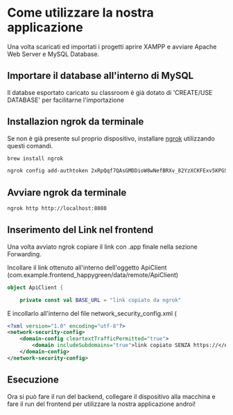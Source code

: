 # Come utilizzare la nostra applicazione

Una volta scaricati ed importati i progetti aprire XAMPP e avviare Apache Web Server e MySQL Database.

## Importare il database all'interno di MySQL
Il databse esportato caricato su classroom è già dotato di 'CREATE/USE DATABASE' per facilitarne l'importazione

## Installazion ngrok da terminale

Se non è già presente sul proprio dispositivo, installare [ngrok](https://ngrok.com/) utilizzando questi comandi.

```bash
brew install ngrok
```
```bash
ngrok config add-authtoken 2xRpQqf7QAsGMDDioW8wNefBRXv_82YzXCKFExv5KPGS9KWTm
```

## Avviare ngrok da terminale

```bash
ngrok http http://localhost:8080
```

## Inserimento del Link nel frontend

Una volta avviato ngrok copiare il link con .app finale nella sezione Forwarding.

Incollare il link ottenuto all'interno dell'oggetto ApiClient
(com.example.frontend_happygreen/data/remote/ApiClient)

```Kotlin
object ApiClient {

    private const val BASE_URL = "link copiato da ngrok"

```
E incollarlo all'interno del file network_security_config.xml
(

```xml
<?xml version="1.0" encoding="utf-8"?>
<network-security-config>
    <domain-config cleartextTrafficPermitted="true">
        <domain includeSubdomains="true">link copiato SENZA https://</domain>
    </domain-config>
</network-security-config>

```

## Esecuzione

Ora si può fare il run del backend, collegare il dispositivo alla macchina e fare il run del frontend per utilizzare la nostra applicazione androi!
